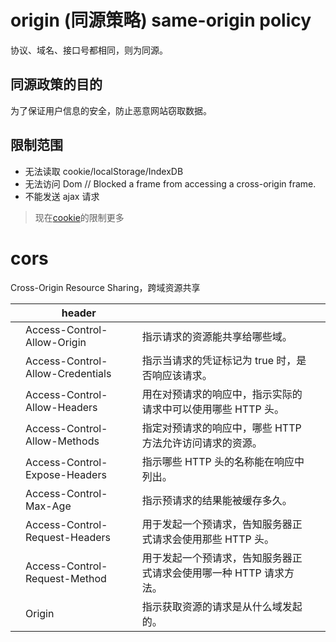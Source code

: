 # origin (同源策略) same-origin policy

协议、域名、接口号都相同，则为同源。

## 同源政策的目的

为了保证用户信息的安全，防止恶意网站窃取数据。

## 限制范围

- 无法读取 cookie/localStorage/IndexDB
- 无法访问 Dom // Blocked a frame from accessing a cross-origin frame.
- 不能发送 ajax 请求

> 现在[cookie](/browser/cookie.html)的限制更多

# cors

Cross-Origin Resource Sharing，跨域资源共享

|     | header                           |                                                                    |     |
| --- | -------------------------------- | ------------------------------------------------------------------ | --- |
|     | Access-Control-Allow-Origin      | 指示请求的资源能共享给哪些域。                                     |     |
|     | Access-Control-Allow-Credentials | 指示当请求的凭证标记为 true 时，是否响应该请求。                   |     |
|     | Access-Control-Allow-Headers     | 用在对预请求的响应中，指示实际的请求中可以使用哪些 HTTP 头。       |     |
|     | Access-Control-Allow-Methods     | 指定对预请求的响应中，哪些 HTTP 方法允许访问请求的资源。           |     |
|     | Access-Control-Expose-Headers    | 指示哪些 HTTP 头的名称能在响应中列出。                             |     |
|     | Access-Control-Max-Age           | 指示预请求的结果能被缓存多久。                                     |     |
|     | Access-Control-Request-Headers   | 用于发起一个预请求，告知服务器正式请求会使用那些 HTTP 头。         |     |
|     | Access-Control-Request-Method    | 用于发起一个预请求，告知服务器正式请求会使用哪一种 HTTP 请求方法。 |     |
|     | Origin                           | 指示获取资源的请求是从什么域发起的。                               |     |

